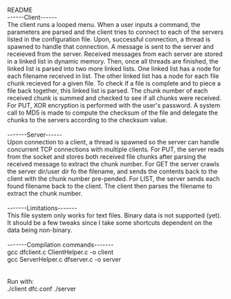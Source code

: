 README<br>
------Client------<br>
The client runs a looped menu. When a user inputs a command, the parameters are parsed and the client tries to connect to each of the servers listed in the configuration file. 
Upon, successful connection, a thread is spawned to handle that connection. A message is sent to the server and receieved from the server. Received messages from each server are stored in a linked list in dynamic memory.
Then, once all threads are finished, the linked list is parsed into two more linked lists. One linked list has a node for each filename received in list. The other linked list has a node for each file chunk recieved for a given file. 
To check if a file is complete and to piece a file back together, this linked list is parsed. The chunk number of each received chunk is summed and checked to see if all chunks were received.
<br>
For PUT, XOR encryption is performed with the user's password. A system call to MD5 is made to compute the checksum of the file and delegate the chunks to the servers according to the checksum value.
<br><br>
-------Server------<br>
Upon connection to a client, a thread is spawned so the server can handle concurrent TCP connections with multiple clients. For PUT, the server reads from the socket and stores both received file chunks after parsing the received message to extract the chunk number. For GET the server crawls the server dir/user dir fo the filename, and sends the contents back to the client with the chunk number pre-pended. For LIST, the server sends each found filename back to the client. The client then parses the filename to extract the chunk number.
<br>
<br>
-------Limitations-------  <br>
This file system only works for text files. Binary data is not supported (yet). It should be a few tweaks since I take some shortcuts dependent on the data being non-binary. 
 <br><br>
-------Compilation commands-------<br>
gcc dfclient.c ClientHelper.c -o client <br>
gcc ServerHelper.c dfserver.c -o server <br>
 <br> <br>
 Run with: <br>
 ./client dfc.conf
 ./server <PORT NUM>
